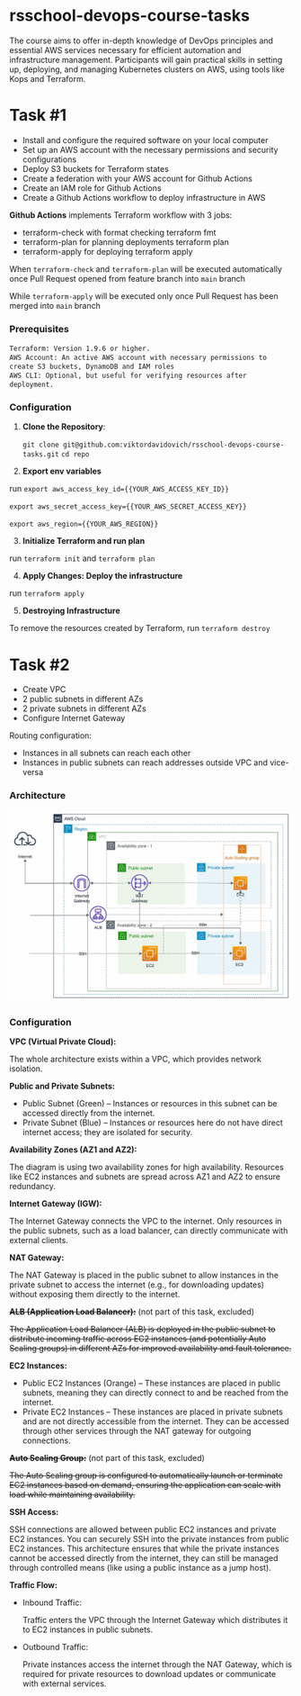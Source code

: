 # rsschool-devops-course-tasks
The course aims to offer in-depth knowledge of DevOps principles and essential AWS services necessary for efficient automation and infrastructure management. Participants will gain practical skills in setting up, deploying, and managing Kubernetes clusters on AWS, using tools like Kops and Terraform.

# Task #1
  - Install and configure the required software on your local computer
  - Set up an AWS account with the necessary permissions and security configurations
  - Deploy S3 buckets for Terraform states
  - Create a federation with your AWS account for Github Actions
  - Create an IAM role for Github Actions
  - Create a Github Actions workflow to deploy infrastructure in AWS

**Github Actions** implements Terraform workflow with 3 jobs:
  - terraform-check with format checking terraform fmt
  - terraform-plan for planning deployments terraform plan
  - terraform-apply for deploying terraform apply

When ```terraform-check``` and ```terraform-plan``` will be executed automatically once Pull Request opened from feature branch into ```main``` branch

While ```terraform-apply``` will be executed only once Pull Request has been merged into ```main``` branch

### Prerequisites

    Terraform: Version 1.9.6 or higher.
    AWS Account: An active AWS account with necessary permissions to create S3 buckets, DynamoDB and IAM roles
    AWS CLI: Optional, but useful for verifying resources after deployment.

### Configuration

1. **Clone the Repository**:

   `git clone git@github.com:viktordavidovich/rsschool-devops-course-tasks.git`
   `cd repo`
   
2. **Export env variables**

run 
  `export aws_access_key_id={{YOUR_AWS_ACCESS_KEY_ID}}`
  
  `export aws_secret_access_key={{YOUR_AWS_SECRET_ACCESS_KEY}}`
  
  `export aws_region={{YOUR_AWS_REGION}}`
  
3. **Initialize Terraform and run plan**

run `terraform init` and `terraform plan`

4. **Apply Changes: Deploy the infrastructure**

run `terraform apply`

5. **Destroying Infrastructure**
   
To remove the resources created by Terraform, run `terraform destroy`

# Task #2

- Create VPC
- 2 public subnets in different AZs
- 2 private subnets in different AZs
- Configure Internet Gateway

Routing configuration:
- Instances in all subnets can reach each other
- Instances in public subnets can reach addresses outside VPC and vice-versa

### Architecture

![architecture.png](/task_2/architecture.png)

### Configuration

**VPC (Virtual Private Cloud):**

The whole architecture exists within a VPC, which provides network isolation.

**Public and Private Subnets:**

- Public Subnet (Green) – Instances or resources in this subnet can be accessed directly from the internet.
- Private Subnet (Blue) – Instances or resources here do not have direct internet access; they are isolated for security.

**Availability Zones (AZ1 and AZ2):**

   The diagram is using two availability zones for high availability. Resources like EC2 instances and subnets are spread across AZ1 and AZ2 to ensure redundancy.

**Internet Gateway (IGW):**

   The Internet Gateway connects the VPC to the internet. Only resources in the public subnets, such as a load balancer, can directly communicate with external clients.

**NAT Gateway:**

   The NAT Gateway is placed in the public subnet to allow instances in the private subnet to access the internet (e.g., for downloading updates) without exposing them directly to the internet.

~~**ALB (Application Load Balancer):**~~ (not part of this task, excluded)

   ~~The Application Load Balancer (ALB) is deployed in the public subnet to distribute incoming traffic across EC2 instances (and potentially Auto Scaling groups) in different AZs for improved availability and fault tolerance.~~

**EC2 Instances:**

- Public EC2 Instances (Orange) – These instances are placed in public subnets, meaning they can directly connect to and be reached from the internet.
- Private EC2 Instances – These instances are placed in private subnets and are not directly accessible from the internet. They can be accessed through other services through the NAT gateway for outgoing connections.

~~**Auto Scaling Group:**~~ (not part of this task, excluded)

   ~~The Auto Scaling group is configured to automatically launch or terminate EC2 instances based on demand, ensuring the application can scale with load while maintaining availability.~~

**SSH Access:**

   SSH connections are allowed between public EC2 instances and private EC2 instances. You can securely SSH into the private instances from public EC2 instances.
   This architecture ensures that while the private instances cannot be accessed directly from the internet, they can still be managed through controlled means (like using a public instance as a jump host).

**Traffic Flow:**
    
- Inbound Traffic:

    Traffic enters the VPC through the Internet Gateway which distributes it to EC2 instances in public subnets.
- Outbound Traffic:

    Private instances access the internet through the NAT Gateway, which is required for private resources to download updates or communicate with external services.





  

  


